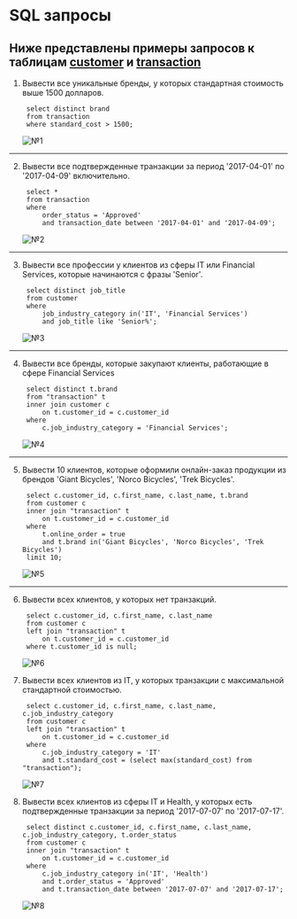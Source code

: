 # SQL запросы
## Ниже представлены примеры запросов к таблицам [customer](data\customer.csv) и [transaction](data\transaction.csv)

1. Вывести все уникальные бренды, у которых стандартная стоимость выше 1500 долларов.

        select distinct brand
        from transaction
        where standard_cost > 1500;

    ![№1][def]

---

2. Вывести все подтвержденные транзакции за период '2017-04-01' по '2017-04-09' включительно. 

        select * 
        from transaction
        where
            order_status = 'Approved' 
            and transaction_date between '2017-04-01' and '2017-04-09';

    ![№2][def2]

---

3. Вывести все профессии у клиентов из сферы IT или Financial Services, которые начинаются с фразы 'Senior'.
        
        select distinct job_title
        from customer
        where 
            job_industry_category in('IT', 'Financial Services')
            and job_title like 'Senior%';

    ![№3][def3]

---

4. Вывести все бренды, которые закупают клиенты, работающие в сфере Financial Services

        select distinct t.brand
        from "transaction" t 
        inner join customer c
            on t.customer_id = c.customer_id 
        where
            c.job_industry_category = 'Financial Services';

    ![№4][def4]

---

5. Вывести 10 клиентов, которые оформили онлайн-заказ продукции из брендов 'Giant Bicycles', 'Norco Bicycles', 'Trek Bicycles'.

        select c.customer_id, c.first_name, c.last_name, t.brand
        from customer c 
        inner join "transaction" t
            on t.customer_id = c.customer_id 
        where
            t.online_order = true 
            and t.brand in('Giant Bicycles', 'Norco Bicycles', 'Trek Bicycles')
        limit 10;

    ![№5][def5]

---

6. Вывести всех клиентов, у которых нет транзакций.

        select c.customer_id, c.first_name, c.last_name
        from customer c 
        left join "transaction" t
            on t.customer_id = c.customer_id
        where t.customer_id is null;

    ![№6][def6]

7. Вывести всех клиентов из IT, у которых транзакции с максимальной стандартной стоимостью.

        select c.customer_id, c.first_name, c.last_name, c.job_industry_category
        from customer c 
        left join "transaction" t
            on t.customer_id = c.customer_id
        where 
            c.job_industry_category = 'IT'
            and t.standard_cost = (select max(standard_cost) from "transaction");

    ![№7][def7]

8. Вывести всех клиентов из сферы IT и Health, у которых есть подтвержденные транзакции за период '2017-07-07' по '2017-07-17'.

        select distinct c.customer_id, c.first_name, c.last_name, c.job_industry_category, t.order_status
        from customer c
        inner join "transaction" t
            on t.customer_id = c.customer_id
        where 
            c.job_industry_category in('IT', 'Health')
            and t.order_status = 'Approved'
            and t.transaction_date between '2017-07-07' and '2017-07-17';
    
    ![№8][def8]

[def]: screenshots\№1.png
[def2]: screenshots\№2.png
[def3]: screenshots\№3.png
[def4]: screenshots\№4.png
[def5]: screenshots\№5.png
[def6]: screenshots\№6.png
[def7]: screenshots\№7.png
[def8]: screenshots\№8.png